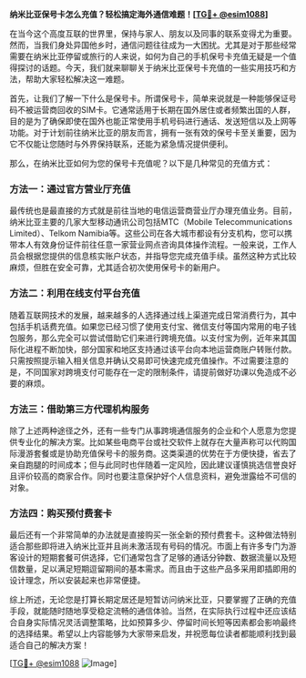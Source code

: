 **纳米比亚保号卡怎么充值？轻松搞定海外通信难题！[[TG💪+ @esim1088](https://t.me/s/esim1088)]**

在当今这个高度互联的世界里，保持与家人、朋友以及同事的联系变得尤为重要。然而，当我们身处异国他乡时，通信问题往往成为一大困扰。尤其是对于那些经常需要在纳米比亚停留或旅行的人来说，如何为自己的手机保号卡充值无疑是一个值得探讨的话题。今天，我们就来聊聊关于纳米比亚保号卡充值的一些实用技巧和方法，帮助大家轻松解决这一难题。

首先，让我们了解一下什么是保号卡。所谓保号卡，简单来说就是一种能够保证号码不被运营商回收的SIM卡。它通常适用于长期在国外居住或者频繁出国的人群，目的是为了确保即使在国外也能正常使用手机号码进行通话、发送短信以及上网等功能。对于计划前往纳米比亚的朋友而言，拥有一张有效的保号卡至关重要，因为它不仅能让您随时与外界保持联系，还能为紧急情况提供便利。

那么，在纳米比亚如何为您的保号卡充值呢？以下是几种常见的充值方式：

### 方法一：通过官方营业厅充值

最传统也是最直接的方式就是前往当地的电信运营商营业厅办理充值业务。目前，纳米比亚主要的几家大型移动通讯公司包括MTC（Mobile Telecommunications Limited）、Telkom Namibia等。这些公司在各大城市都设有分支机构，您可以携带本人有效身份证件前往任意一家营业网点咨询具体操作流程。一般来说，工作人员会根据您提供的信息核实账户状态，并指导您完成充值手续。虽然这种方式比较麻烦，但胜在安全可靠，尤其适合初次使用保号卡的新用户。

### 方法二：利用在线支付平台充值

随着互联网技术的发展，越来越多的人选择通过线上渠道完成日常消费行为，其中包括手机话费充值。如果您已经习惯了使用支付宝、微信支付等国内常用的电子钱包服务，那么完全可以尝试借助它们来进行跨境充值。以支付宝为例，近年来其国际化进程不断加快，部分国家和地区支持通过该平台向本地运营商账户转账付款。只需按照提示输入相关信息并确认交易即可快速完成充值操作。不过需要注意的是，不同国家对跨境支付可能存在一定的限制条件，请提前做好功课以免造成不必要的麻烦。

### 方法三：借助第三方代理机构服务

除了上述两种途径之外，还有一些专门从事跨境通信服务的企业和个人愿意为您提供专业化的解决方案。比如某些电商平台或社交软件上就存在大量声称可以代购国际漫游套餐或是协助充值保号卡的服务商。这类渠道的优势在于方便快捷，省去了亲自跑腿的时间成本；但与此同时也伴随着一定风险，因此建议谨慎挑选信誉良好且评价较高的商家合作。同时也要注意保护好个人信息资料，避免泄露给不可信的对象。

### 方法四：购买预付费套卡

最后还有一个非常简单的办法就是直接购买一张全新的预付费套卡。这种做法特别适合那些即将进入纳米比亚并且尚未激活现有号码的情况。市面上有许多专门为游客设计的短期套餐可供选择，它们通常包含了足够的通话分钟数、数据流量以及短信数量，足以满足短期逗留期间的基本需求。而且由于这些产品多采用即插即用的设计理念，所以安装起来也非常便捷。

综上所述，无论您是打算长期定居还是短暂访问纳米比亚，只要掌握了正确的充值手段，就能随时随地享受稳定流畅的通信体验。当然，在实际执行过程中还应该结合自身实际情况灵活调整策略，比如预算多少、停留时间长短等因素都会影响最终的选择结果。希望以上内容能够为大家带来启发，并祝愿每位读者都能顺利找到最适合自己的解决方案！

[[TG💪+ @esim1088](https://t.me/s/esim1088) ![Image](https://i.postimg.cc/4NQfJmqS/Snipaste-2025-05-13-00-14-12.png)]